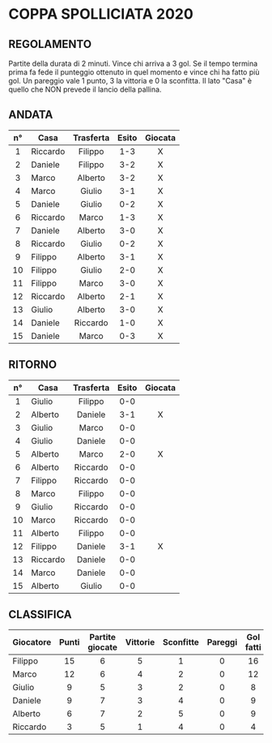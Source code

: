 # COPPA SPOLLICIATA 2020

## REGOLAMENTO

Partite della durata di 2 minuti. Vince chi arriva a 3 gol. Se il tempo termina prima fa fede il punteggio ottenuto in quel momento e vince chi ha fatto più gol. Un pareggio vale 1 punto, 3 la vittoria e 0 la sconfitta. Il lato "Casa" è quello che NON prevede il lancio della pallina.


## ANDATA
| n° | Casa | Trasferta | Esito | Giocata
|:-:|----------|:-------------:|:------:|:------:
| 1 | Riccardo | Filippo | 1-3 | X
| 2 | Daniele | Filippo | 3-2 | X
| 3 | Marco | Alberto | 3-2 | X
| 4 | Marco | Giulio | 3-1 | X
| 5 | Daniele | Giulio | 0-2 | X
| 6 | Riccardo | Marco | 1-3 | X
| 7 | Daniele | Alberto | 3-0 | X
| 8 | Riccardo | Giulio | 0-2 | X
| 9 | Filippo | Alberto | 3-1 | X
| 10 | Filippo | Giulio | 2-0 | X
| 11 | Filippo | Marco | 3-0 | X
| 12 | Riccardo | Alberto | 2-1 | X
| 13 | Giulio | Alberto | 3-0 | X
| 14 | Daniele | Riccardo | 1-0 | X
| 15 | Daniele | Marco | 0-3 | X

## RITORNO
| n° | Casa | Trasferta | Esito | Giocata
|:-:|----------|:-------------:|:------:|:------:
| 1 | Giulio | Filippo | 0-0 |
| 2 | Alberto | Daniele | 3-1 | X
| 3 | Giulio | Marco | 0-0 |
| 4 | Giulio | Daniele | 0-0 |
| 5 | Alberto | Marco | 2-0 | X
| 6 | Alberto | Riccardo | 0-0 |
| 7 | Filippo | Riccardo | 0-0 |
| 8 | Marco | Filippo | 0-0 |
| 9 | Giulio | Riccardo | 0-0 |
| 10 | Marco | Riccardo | 0-0 |
| 11 | Alberto | Filippo | 0-0 |
| 12 | Filippo | Daniele | 3-1 | X
| 13 | Riccardo | Daniele | 0-0 |
| 14 | Marco | Daniele | 0-0 |
| 15 | Alberto | Giulio | 0-0 |

## CLASSIFICA
| Giocatore | Punti | Partite giocate | Vittorie | Sconfitte | Pareggi | Gol fatti | Gol subiti | Differenza reti
|--------|:-----:|:--------:|:--------:|:--------:|:--------:|:--------:|:--------:|:--------:|
|Filippo | 15 | 6 | 5 | 1 | 0 | 16 | 6 | 10
|Marco | 12 | 6 | 4 | 2 | 0 | 12 | 9 | 3
|Giulio | 9 | 5 | 3 | 2 | 0 | 8 | 5 | 3
|Daniele | 9 | 7 | 3 | 4 | 0 | 9 | 13 | -4
|Alberto | 6 | 7 | 2 | 5 | 0 | 9 | 15 | -6
|Riccardo | 3 | 5 | 1 | 4 | 0 | 4 | 10 | -6
